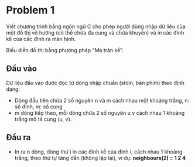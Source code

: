 # Problem 1

Viết chương trình bằng ngôn ngữ C cho phép người dùng nhập dữ liệu của một đồ thị vô hướng (có thể chứa đa cung và chứa khuyên) và in các đỉnh kề của các đỉnh ra màn hình.

Biểu diễn đồ thị bằng phương pháp "Ma trận kề".

## Đầu vào

Dữ liệu đầu vào được đọc từ dòng nhập chuẩn (stdin, bàn phím) theo định dạng:

- Dòng đầu tiên chứa 2 số nguyên n và m cách nhau một khoảng trắng, n: số đỉnh, m: số cung
- m dòng tiếp theo, mỗi dòng chứa 2 số nguyên u v cách nhau 1 khoảng trắng mô tả cung (u, v).

## Đầu ra

- In ra n dòng, dòng thứ i in các đỉnh kề của đỉnh i, cách nhau 1 khoảng trắng, theo thứ tự tăng dần (không lặp lại), ví dụ: **neighbours(2) = 1 2 4**
